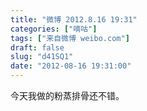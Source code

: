 ```yaml
---
title: "微博 2012.8.16 19:31"
categories: ["嘀咕"]
tags: ["来自微博 weibo.com"]
draft: false
slug: "d41SQ1"
date: "2012-08-16 19:31:00"
---
```


<p>今天我做的粉蒸排骨还不错。 ​​​​</p>
